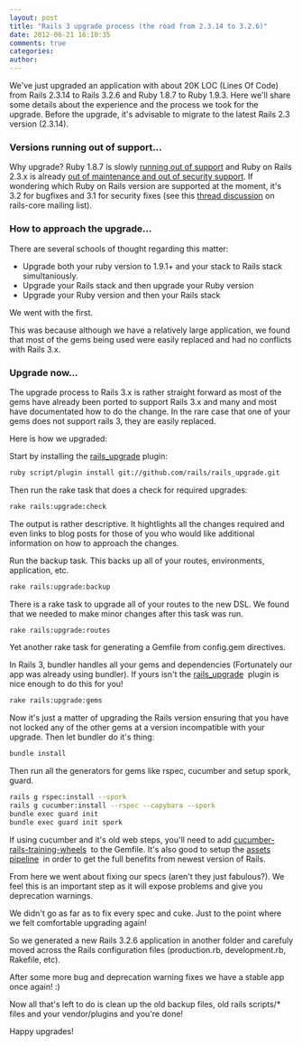 ```yaml
---
layout: post
title: "Rails 3 upgrade process (the road from 2.3.14 to 3.2.6)"
date: 2012-06-21 16:10:35
comments: true
categories:
author:
---
```


We've just upgraded an application with about 20K LOC (Lines Of Code) from Rails 2.3.14 to Rails 3.2.6 and Ruby 1.8.7 to Ruby 1.9.3. Here we'll share some details about the experience and the process we took for the upgrade. Before the upgrade, it's advisable to migrate to the latest Rails 2.3 version (2.3.14).

### Versions running out of support...

Why upgrade? Ruby 1.8.7 is slowly [running out of support](http://www.ruby-lang.org/en/news/2011/10/06/plans-for-1-8-7/) and Ruby on Rails 2.3.x is already [out of maintenance and out of security support](https://groups.google.com/forum/#!topic/rubyonrails-security/CdoMUVpsRmQ/discussion). If wondering which Ruby on Rails version are supported at the moment, it's 3.2 for bugfixes and 3.1 for security fixes (see this [thread discussion](http://groups.google.com/group/rubyonrails-core/browse_thread/thread/30ff7f618a6428f3/a767ba1bbf526fde?q=#50a39e4694704f14) on rails-core mailing list). 

### How to approach the upgrade...

There are several schools of thought regarding this matter:

* Upgrade both your ruby version to 1.9.1+ and your stack to Rails stack simultaniously.
* Upgrade your Rails stack and then upgrade your Ruby version
* Upgrade your Ruby version and then your Rails stack

We went with the first.

This was because although we have a relatively large application, we found that most of the gems being used were easily replaced and had no conflicts with Rails 3.x.

### Upgrade now...

The upgrade process to Rails 3.x is rather straight forward as most of the gems have already been ported to support Rails 3.x and many and most have documentated how to do the change. In the rare case that one of your gems does not support rails 3, they are easily replaced.

Here is how we upgraded:

Start by installing the [rails_upgrade](https://github.com/rails/rails_upgrade) plugin:

``` bash
ruby script/plugin install git://github.com/rails/rails_upgrade.git
```

Then run the rake task that does a check for required upgrades:

``` bash
rake rails:upgrade:check
```

The output is rather descriptive. It hightlights all the changes required and even links to blog posts for those of you who would like additional information on how to approach the changes.

Run the backup task. This backs up all of your routes, environments, application, etc.

``` bash
rake rails:upgrade:backup
```

There is a rake task to upgrade all of your routes to the new DSL. We found that we needed to make minor changes after this task was run.

``` bash
rake rails:upgrade:routes
```

Yet another rake task for generating a Gemfile from config.gem directives.

In Rails 3, bundler handles all your gems and dependencies (Fortunately our app was already using bundler). If yours isn't the [rails_upgrade](https://github.com/rails/rails_upgrade)  plugin is nice enough to do this for you!

``` bash
rake rails:upgrade:gems
```

Now it's just a matter of upgrading the Rails version ensuring that you have not locked any of the other gems at a version incompatible with your upgrade. Then let bundler do it's thing:

``` bash
bundle install
```

Then run all the generators for gems like rspec, cucumber and setup spork, guard.

``` bash
rails g rspec:install --spork
rails g cucumber:install --rspec --capybara --spork
bundle exec guard init
bundle exec guard init spork
```


If using cucumber and it's old web steps, you'll need to add [cucumber-rails-training-wheels](https://github.com/cucumber/cucumber-rails-training-wheels)  to the Gemfile. It's also good to setup the [assets pipeline](http://guides.rubyonrails.org/asset_pipeline.html)  in order to get the full benefits from newest version of Rails.

From here we went about fixing our specs (aren't they just fabulous?). We feel this is an important step as it will expose problems and give you deprecation warnings.

We didn't go as far as to fix every spec and cuke. Just to the point where we felt comfortable upgrading again!

So we generated a new Rails 3.2.6 application in another folder and carefuly moved across the Rails configuration files (production.rb, development.rb, Rakefile, etc).

After some more bug and deprecation warning fixes we have a stable app once again! :)

Now all that's left to do is clean up the old backup files, old rails scripts/* files and your vendor/plugins and you're done!

Happy upgrades!
